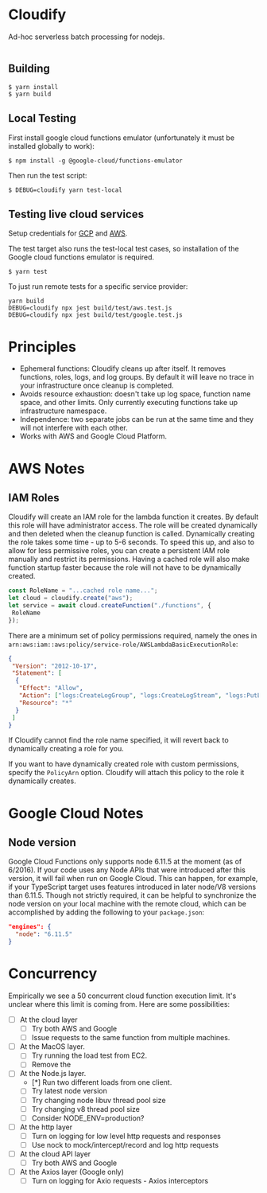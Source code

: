 # Cloudify

Ad-hoc serverless batch processing for nodejs.

```

```

## Building

```
$ yarn install
$ yarn build
```

## Local Testing

First install google cloud functions emulator (unfortunately it must be
installed globally to work):

```
$ npm install -g @google-cloud/functions-emulator
```

Then run the test script:

```
$ DEBUG=cloudify yarn test-local
```

## Testing live cloud services

Setup credentials for [GCP](https://cloud.google.com/sdk/docs/authorizing) and [AWS](https://docs.aws.amazon.com/cli/latest/userguide/cli-chap-getting-started.html).

The test target also runs the test-local test cases, so installation of the
Google cloud functions emulator is required.

```
$ yarn test
```

To just run remote tests for a specific service provider:

```
yarn build
DEBUG=cloudify npx jest build/test/aws.test.js
DEBUG=cloudify npx jest build/test/google.test.js
```

# Principles

- Ephemeral functions: Cloudify cleans up after itself. It removes functions, roles, logs, and log groups. By default it will leave no trace in your infrastructure once cleanup is completed.
- Avoids resource exhaustion: doesn't take up log space, function name space, and other limits. Only currently executing functions take up infrastructure namespace.
- Independence: two separate jobs can be run at the same time and they will not interfere with each other.
- Works with AWS and Google Cloud Platform.

# AWS Notes

## IAM Roles

Cloudify will create an IAM role for the lambda function it creates. By default this role will have administrator access. The role will be created dynamically and then deleted when the cleanup function is called. Dynamically creating the role takes some time - up to 5-6 seconds. To speed this up, and also to allow for less permissive roles, you can create a persistent IAM role manually and restrict its permissions. Having a cached role will also make function startup faster because the role will not have to be dynamically created.

```typescript
const RoleName = "...cached role name...";
let cloud = cloudify.create("aws");
let service = await cloud.createFunction("./functions", {
 RoleName
});
```

There are a minimum set of policy permissions required, namely the ones in `arn:aws:iam::aws:policy/service-role/AWSLambdaBasicExecutionRole`:

```json
{
 "Version": "2012-10-17",
 "Statement": [
  {
   "Effect": "Allow",
   "Action": ["logs:CreateLogGroup", "logs:CreateLogStream", "logs:PutLogEvents"],
   "Resource": "*"
  }
 ]
}
```

If Cloudify cannot find the role name specified, it will revert back to dynamically creating a role for you.

If you want to have dynamically created role with custom permissions, specify the `PolicyArn` option. Cloudify will attach this policy to the role it dynamically creates.

# Google Cloud Notes

## Node version

Google Cloud Functions only supports node 6.11.5 at the moment (as of 6/2016).
If your code uses any Node APIs that were introduced after this version, it will
fail when run on Google Cloud. This can happen, for example, if your TypeScript
target uses features introduced in later node/V8 versions than 6.11.5. Though
not strictly required, it can be helpful to synchronize the node version on your
local machine with the remote cloud, which can be accomplished by adding the
following to your `package.json`:

```json
"engines": {
  "node": "6.11.5"
}
```

# Concurrency

Empirically we see a 50 concurrent cloud function execution limit. It's unclear
where this limit is coming from. Here are some possibilities:

- [ ] At the cloud layer
  - [ ] Try both AWS and Google
  - [ ] Issue requests to the same function from multiple machines.
- [ ] At the MacOS layer.
  - [ ] Try running the load test from EC2.
  - [ ] Remove the
- [ ] At the Node.js layer.
  - [*] Run two different loads from one client.
  - [ ] Try latest node version
  - [ ] Try changing node libuv thread pool size
  - [ ] Try changing v8 thread pool size
  - [ ] Consider NODE_ENV=production?
- [ ] At the http layer
  - [ ] Turn on logging for low level http requests and responses
  - [ ] Use nock to mock/intercept/record and log http requests
- [ ] At the cloud API layer
  - [ ] Try both AWS and Google
- [ ] At the Axios layer (Google only)
  - [ ] Turn on logging for Axio requests - Axios interceptors
